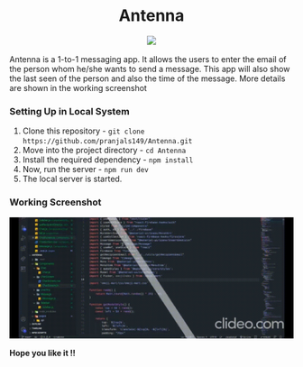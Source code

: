 <h1 align='center'>Antenna</h1>

<p align='center'><img src='https://image.freepik.com/free-vector/flying-satellite-with-antenna-space-cartoon-icon-illustration_138676-2898.jpg' /></p>

<p>Antenna is a 1-to-1 messaging app. It allows the users to enter the email of the person whom he/she wants to send a message. This app will also show the last seen of the person and also the time of the message. More details are shown in the working screenshot</p>

### Setting Up in Local System
1. Clone this repository - ```git clone https://github.com/pranjals149/Antenna.git```
2. Move into the project directory - ```cd Antenna```
3. Install the required dependency - ```npm install```
4. Now, run the server - ```npm run dev```
5. The local server is started.

### Working Screenshot
<img src='Antenna.gif' />

**Hope you like it !!**